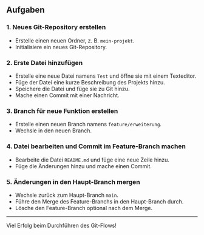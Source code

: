 ## Aufgaben

### 1. Neues Git-Repository erstellen

- Erstelle einen neuen Ordner, z. B. `mein-projekt`.
- Initialisiere ein neues Git-Repository.

### 2. Erste Datei hinzufügen

- Erstelle eine neue Datei namens `Test` und öffne sie mit einem Texteditor.
- Füge der Datei eine kurze Beschreibung des Projekts hinzu.
- Speichere die Datei und füge sie zu Git hinzu.
- Mache einen Commit mit einer Nachricht.

### 3. Branch für neue Funktion erstellen

- Erstelle einen neuen Branch namens `feature/erweiterung`.
- Wechsle in den neuen Branch.

### 4. Datei bearbeiten und Commit im Feature-Branch machen

- Bearbeite die Datei `README.md` und füge eine neue Zeile hinzu.
- Füge die Änderungen hinzu und mache einen Commit.

### 5. Änderungen in den Haupt-Branch mergen

- Wechsle zurück zum Haupt-Branch `main`.
- Führe den Merge des Feature-Branchs in den Haupt-Branch durch.
- Lösche den Feature-Branch optional nach dem Merge.

---

Viel Erfolg beim Durchführen des Git-Flows!
